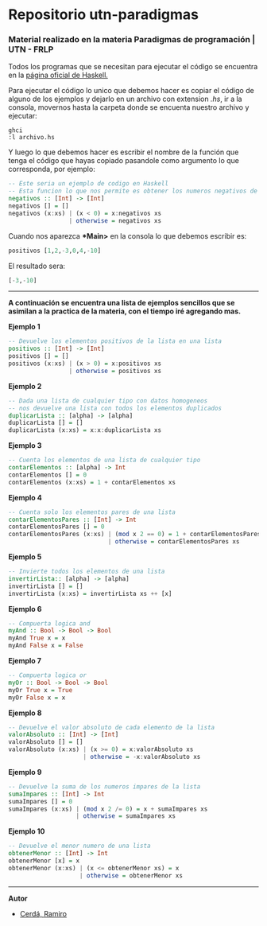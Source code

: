 # Repositorio utn-paradigmas

### Material realizado en la materia Paradigmas de programación | UTN - FRLP

Todos los programas que se necesitan para ejecutar el código se encuentra en la [página oficial de Haskell.](https://www.haskell.org/platform/)

Para ejecutar el código lo unico que debemos hacer es copiar el código de alguno de los ejemplos y dejarlo en un archivo con extension _.hs_, ir a la consola, movernos hasta la carpeta donde se encuenta nuestro archivo y ejecutar:
```
ghci
:l archivo.hs
```
Y luego lo que debemos hacer es escribir el nombre de la función que tenga el código que hayas copiado pasandole como argumento lo que corresponda, por ejemplo:

```Haskell
-- Este seria un ejemplo de codigo en Haskell
-- Esta funcion lo que nos permite es obtener los numeros negativos de una lista de numeros
negativos :: [Int] -> [Int]
negativos [] = []
negativos (x:xs) | (x < 0) = x:negativos xs
                 | otherwise = negativos xs
```                 
Cuando nos aparezca **\*Main>** en la consola lo que debemos escribir es:
```Haskell
positivos [1,2,-3,0,4,-10]
```
El resultado sera:
```Haskell
[-3,-10]
```
---
**A continuación se encuentra una lista de ejemplos sencillos que se asimilan a la practica de la materia, con el tiempo iré agregando mas.**

**Ejemplo 1**
```Haskell
-- Devuelve los elementos positivos de la lista en una lista
positivos :: [Int] -> [Int]
positivos [] = []
positivos (x:xs) | (x > 0) = x:positivos xs
                 | otherwise = positivos xs
```
**Ejemplo 2**
```Haskell
-- Dada una lista de cualquier tipo con datos homogeneos 
-- nos devuelve una lista con todos los elementos duplicados
duplicarLista :: [alpha] -> [alpha]
duplicarLista [] = []
duplicarLista (x:xs) = x:x:duplicarLista xs
```
**Ejemplo 3**
```Haskell
-- Cuenta los elementos de una lista de cualquier tipo
contarElementos :: [alpha] -> Int
contarElementos [] = 0
contarElementos (x:xs) = 1 + contarElementos xs
```
**Ejemplo 4**
```Haskell
-- Cuenta solo los elementos pares de una lista
contarElementosPares :: [Int] -> Int
contarElementosPares [] = 0
contarElementosPares (x:xs) | (mod x 2 == 0) = 1 + contarElementosPares xs
                            | otherwise = contarElementosPares xs
```
**Ejemplo 5**
```Haskell
-- Invierte todos los elementos de una lista
invertirLista:: [alpha] -> [alpha]
invertirLista [] = []
invertirLista (x:xs) = invertirLista xs ++ [x]
```
**Ejemplo 6**
```Haskell
-- Compuerta logica and
myAnd :: Bool -> Bool -> Bool
myAnd True x = x 
myAnd False x = False
```
**Ejemplo 7**
```Haskell
-- Compuerta logica or
myOr :: Bool -> Bool -> Bool
myOr True x = True
myOr False x = x
```
**Ejemplo 8**
```Haskell
-- Devuelve el valor absoluto de cada elemento de la lista
valorAbsoluto :: [Int] -> [Int]
valorAbsoluto [] = []
valorAbsoluto (x:xs) | (x >= 0) = x:valorAbsoluto xs
                     | otherwise = -x:valorAbsoluto xs
```
**Ejemplo 9**
```Haskell
-- Devuelve la suma de los numeros impares de la lista                     
sumaImpares :: [Int] -> Int
sumaImpares [] = 0
sumaImpares (x:xs) | (mod x 2 /= 0) = x + sumaImpares xs
                   | otherwise = sumaImpares xs
```
**Ejemplo 10**
```Haskell
-- Devuelve el menor numero de una lista
obtenerMenor :: [Int] -> Int
obtenerMenor [x] = x
obtenerMenor (x:xs) | (x <= obtenerMenor xs) = x
                    | otherwise = obtenerMenor xs
```
---
**Autor**
- [Cerdá, Ramiro](https://github.com/ramiro-c)
